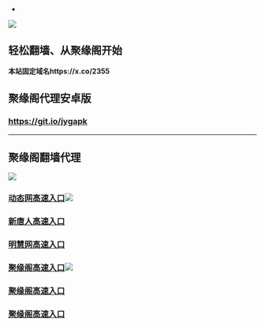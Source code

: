 * 
![](https://raw.githubusercontent.com/hao369/a/master/j.jpg)



## 轻松翻墙、从聚缘阁开始

**本站固定域名https://x.co/2355**



##  聚缘阁代理安卓版

### https://git.io/jygapk


***



## 聚缘阁翻墙代理 

![](https://raw.githubusercontent.com/hao369/a/master/wx2.jpg)


### [动态网高速入口](https://2barrwwd.cloudflont.net/2)![](https://raw.githubusercontent.com/hao369/a/master/jygdl.gif)

### [新唐人高速入口](https://2ba4rewd.cloudflont.net/5)


### [明慧网高速入口](https://jzvagsk4rl.execute-api.ap-northeast-2.amazonaws.com/dtt)


### [聚缘阁高速入口](https://160sqnkewa.execute-api.us-east-1.amazonaws.com/214)![](https://raw.githubusercontent.com/hao369/a/master/jyg.gif)

### [聚缘阁高速入口](https://36bomj7w19.execute-api.ap-northeast-2.amazonaws.com/2541)

### [聚缘阁高速入口](https://4mixjyclr7.execute-api.ap-northeast-2.amazonaws.com/j)
